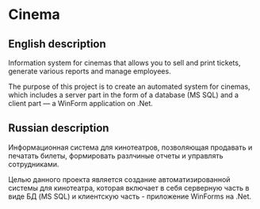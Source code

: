 # Cinema

## English description

Information system for cinemas that allows you to sell and print tickets, generate various reports and manage employees.

The purpose of this project is to create an automated system for cinemas, which includes a server part in the form of a database (MS SQL) and a client part — a WinForm application on .Net.

## Russian description
Информационная система для кинотеатров, позволяющая продавать и печатать билеты, формировать разлчиные отчеты и управлять сотрудниками.

Целью данного проекта является создание автоматизированной системы для кинотеатра, которая включает в себя серверную часть в виде БД (MS SQL) и клиентскую часть - приложение WinForms на .Net.
